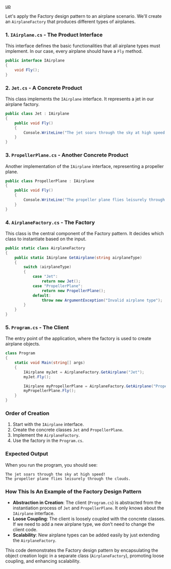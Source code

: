 [up](../README.md)

Let's apply the Factory design pattern to an airplane scenario. We'll create an `AirplaneFactory` that produces different types of airplanes.

### 1. `IAirplane.cs` - The Product Interface

This interface defines the basic functionalities that all airplane types must implement. In our case, every airplane should have a `Fly` method.

```csharp
public interface IAirplane
{
    void Fly();
}
```

### 2. `Jet.cs` - A Concrete Product

This class implements the `IAirplane` interface. It represents a jet in our airplane factory.

```csharp
public class Jet : IAirplane
{
    public void Fly()
    {
        Console.WriteLine("The jet soars through the sky at high speed!");
    }
}
```

### 3. `PropellerPlane.cs` - Another Concrete Product

Another implementation of the `IAirplane` interface, representing a propeller plane.

```csharp
public class PropellerPlane : IAirplane
{
    public void Fly()
    {
        Console.WriteLine("The propeller plane flies leisurely through the clouds.");
    }
}
```

### 4. `AirplaneFactory.cs` - The Factory

This class is the central component of the Factory pattern. It decides which class to instantiate based on the input.

```csharp
public static class AirplaneFactory
{
    public static IAirplane GetAirplane(string airplaneType)
    {
        switch (airplaneType)
        {
            case "Jet":
                return new Jet();
            case "PropellerPlane":
                return new PropellerPlane();
            default:
                throw new ArgumentException("Invalid airplane type");
        }
    }
}
```

### 5. `Program.cs` - The Client

The entry point of the application, where the factory is used to create airplane objects.

```csharp
class Program
{
    static void Main(string[] args)
    {
        IAirplane myJet = AirplaneFactory.GetAirplane("Jet");
        myJet.Fly();

        IAirplane myPropellerPlane = AirplaneFactory.GetAirplane("PropellerPlane");
        myPropellerPlane.Fly();
    }
}
```

### Order of Creation

1. Start with the `IAirplane` interface.
2. Create the concrete classes `Jet` and `PropellerPlane`.
3. Implement the `AirplaneFactory`.
4. Use the factory in the `Program.cs`.

### Expected Output

When you run the program, you should see:

```
The jet soars through the sky at high speed!
The propeller plane flies leisurely through the clouds.
```

### How This Is An Example of the Factory Design Pattern

- **Abstraction in Creation**: The client (`Program.cs`) is abstracted from the instantiation process of `Jet` and `PropellerPlane`. It only knows about the `IAirplane` interface.
- **Loose Coupling**: The client is loosely coupled with the concrete classes. If we need to add a new airplane type, we don’t need to change the client code.
- **Scalability**: New airplane types can be added easily by just extending the `AirplaneFactory`.

This code demonstrates the Factory design pattern by encapsulating the object creation logic in a separate class (`AirplaneFactory`), promoting loose coupling, and enhancing scalability.
